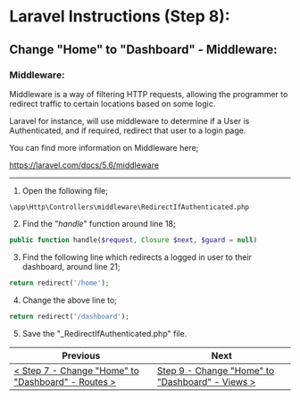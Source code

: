 # Laravel Instructions (Step 8):

## Change "Home" to "Dashboard" - Middleware:

### Middleware:

Middleware is a way of filtering HTTP requests, allowing the programmer to redirect traffic to certain locations based on some logic.

Laravel for instance, will use middleware to determine if a User is Authenticated, and if required, redirect that user to a login page.

You can find more information on Middleware here;

https://laravel.com/docs/5.6/middleware

---

1. Open the following file;

```
\app\Http\Controllers\middleware\RedirectIfAuthenticated.php
```

2. Find the "_handle_" function around line 18;

```PHP
public function handle($request, Closure $next, $guard = null)
```

3. Find the following line which redirects a logged in user to their dashboard, around line 21;

```PHP
return redirect('/home');
```

4. Change the above line to;

```PHP
return redirect('/dashboard');
```

5. Save the "_RedirectIfAuthenticated.php" file.

| Previous | Next |
| -------- | ---- |
| [< Step 7 - Change "Home" to "Dashboard" - Routes >](laravel-7.md) | [Step 9 - Change "Home" to "Dashboard" - Views >](laravel-9.md) |